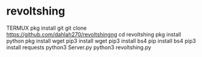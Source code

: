 # revoltshing
TERMUX pkg install git  git clone https://github.com/dahlah270/revoltshingng  cd revoltshing  pkg install python  pkg install wget  pip3 install wget  pip3 install bs4  pip install bs4  pip3 install requests  python3 Server.py  python3 revoltshing.py
